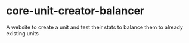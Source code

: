 # core-unit-creator-balancer
A website to create a unit and test their stats to balance them to already existing units
